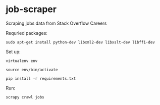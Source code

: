 job-scraper
===========

Scraping jobs data from Stack Overflow Careers

Requried packages:
```
sudo apt-get install python-dev libxml2-dev libxslt-dev libffi-dev
```
Set up:
```
virtualenv env

source env/bin/activate

pip install -r requirements.txt
```
Run:
```
scrapy crawl jobs
```
